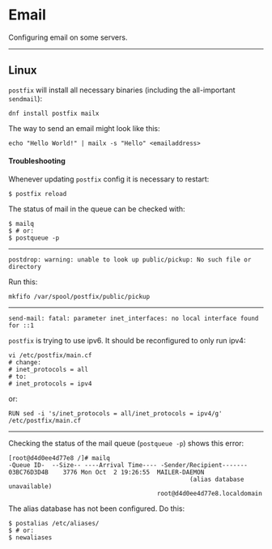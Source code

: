 # Email

Configuring email on some servers.

---

## Linux

`postfix` will install all necessary binaries (including the all-important `sendmail`):

```
dnf install postfix mailx
```

The way to send an email might look like this:
```
echo "Hello World!" | mailx -s "Hello" <emailaddress>
```

#### Troubleshooting

Whenever updating `postfix` config it is necessary to restart:
```
$ postfix reload
```

The status of mail in the queue can be checked with:
```
$ mailq
$ # or:
$ postqueue -p
```

---

```
postdrop: warning: unable to look up public/pickup: No such file or directory
```

Run this:
```
mkfifo /var/spool/postfix/public/pickup
```

---

```
send-mail: fatal: parameter inet_interfaces: no local interface found for ::1
```
`postfix` is trying to use ipv6. It should be reconfigured to only run ipv4:
```
vi /etc/postfix/main.cf
# change:
# inet_protocols = all
# to:
# inet_protocols = ipv4
```

or:
```
RUN sed -i 's/inet_protocols = all/inet_protocols = ipv4/g' /etc/postfix/main.cf
```

---

Checking the status of the mail queue (`postqueue -p`) shows this error:
```
[root@d4d0ee4d77e8 /]# mailq
-Queue ID-  --Size-- ----Arrival Time---- -Sender/Recipient-------
03BC76D3D4B    3776 Mon Oct  2 19:26:55  MAILER-DAEMON
                                                  (alias database unavailable)
                                         root@d4d0ee4d77e8.localdomain
```

The alias database has not been configured. Do this:

```
$ postalias /etc/aliases/
$ # or:
$ newaliases
```
